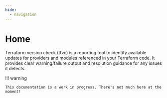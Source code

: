 ```yaml
---
hide:
  - navigation
---
```


# Home

Terraform version check (tfvc) is a reporting tool to identify available updates for providers and modules referenced in your Terraform code. It provides clear warning/failure
output and resolution guidance for any issues it detects.

!!! warning

    This documentation is a work in progress. There's not much here at the moment!